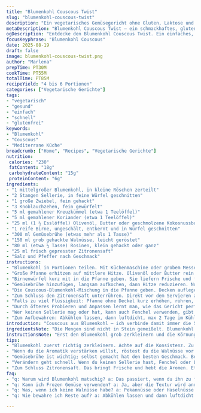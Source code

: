 ```yaml
---
title: "Blumenkohl Couscous Twist"
slug: "blumenkohl-couscous-twist"
description: "Ein vegetarisches Gemüsegericht ohne Gluten, Laktose und Ei. Blumenkohl wird klein gehackt wie Couscous, kombiniert mit gewürzten Zwiebeln, Knoblauch und Sellerie. Statt Apfel und getrockneten Aprikosen nutze ich Birne und Rosinen für neuen Geschmack. Gebratene Walnüsse ersetzen Mandeln, geben mehr Biss. Zitronensaft rundet ab. Zubereitung im Wok oder großer Pfanne. Achtung auf richtige Konsistenz des Blumenkohls – bissfest, nicht matschig. Ein Gericht, das mit Gewürzen lebt, einfach abzuändern, je nach Vorräten und Stimmung. Zeiten sind Richtwerte, eher Gefühl und Blick entscheiden."
metaDescription: "Blumenkohl Couscous Twist – ein schmackhaftes, glutenfreies Gericht. Sättigend und leicht, ideal für eine gesunde Ernährung."
ogDescription: "Entdecke den Blumenkohl Couscous Twist. Ein einfaches, vegetarisches Rezept voll Aromen. Perfekt für Gemüseliebhaber."
focusKeyphrase: "Blumenkohl Couscous"
date: 2025-08-19
draft: false
image: blumenkohl-couscous-twist.png
author: "Marlena"
prepTime: PT30M
cookTime: PT55M
totalTime: PT85M
recipeYield: "4 bis 6 Portionen"
categories: ["Vegetarische Gerichte"]
tags:
- "vegetarisch"
- "gesund"
- "einfach"
- "schnell"
- "glutenfrei"
keywords:
- "Blumenkohl"
- "Couscous"
- "Mediterrane Küche"
breadcrumb: ["Home", "Recipes", "Vegetarische Gerichte"]
nutrition: 
 calories: "230"
 fatContent: "18g"
 carbohydrateContent: "15g"
 proteinContent: "6g"
ingredients:
- "1 mittelgroßer Blumenkohl, in kleine Röschen zerteilt"
- "2 Stangen Sellerie, in feine Würfel geschnitten"
- "1 große Zwiebel, fein gehackt"
- "3 Knoblauchzehen, fein gewürfelt"
- "5 ml gemahlener Kreuzkümmel (etwa 1 Teelöffel)"
- "5 ml gemahlener Koriander (etwa 1 Teelöffel)"
- "25 ml (1 ½ Esslöffel) Olivenöl, Butter oder geschmolzene Kokosnussbutter als Alternative"
- "1 reife Birne, ungeschält, entkernt und in Würfel geschnitten"
- "300 ml Gemüsebrühe (etwas mehr als 1 Tasse)"
- "150 ml grob gehackte Walnüsse, leicht geröstet"
- "80 ml (etwa ½ Tasse) Rosinen, klein gehackt oder ganz"
- "25 ml frisch gepresster Zitronensaft"
- "Salz und Pfeffer nach Geschmack"
instructions:
- "Blumenkohl in Portionen teilen. Mit Küchenmaschine oder grobem Messer zerkleinern, bis die Stücke körnig an Couscous erinnern. Zu grobe Stücke noch nachbearbeiten. Das sieht man und fühlt man sofort. Bei zu feiner Körnung droht matschige Masse bei späterem Kochen. Das Ergebnis sollte luftig bleiben, ungefähr 1,2 bis 1,4 Liter Volumen."
- "Große Pfanne erhitzen auf mittlere Hitze. Olivenöl oder Butter rein. Sellerie, Zwiebeln und Knoblauch zugeben. Aromatisch duftet es bald. Die Gewürze jetzt dazu, Kreuzkümmel und Koriander. Oft lege ich die Hitze kurz höher, damit sich die Aromen entfalten. Rösten, bis alles weich wird, etwa 6 bis 7 Minuten. Speckig oder eher glasig, nie braun werden lassen, sonst wird’s bitter."
- "Birnenwürfel kurz mit in die Pfanne geben. Sie liefern Frische und feine Süße, nicht zu süß wie Apfel, eher mild. Kurz anziehen lassen, nicht zerfallen."
- "Gemüsebrühe hinzufügen, langsam aufkochen, dann Hitze reduzieren. Nun Walnüsse und Rosinen zugeben. Rosinen knallen vielleicht auf beim Kauen, fantastische Textur. Walnüsse sollten vorab kurz mit trockener Pfanne geröstet werden, das bringt Aroma und Knusper. Wer keine Walnüsse hat, übrigens Pekannüsse oder Haselnüsse, sogar Sonnenblumenkerne gehen, je nach Vorrat."
- "Die Couscous-Blumenkohl-Mischung in die Pfanne geben. Decken auflegen, Hitze runterdrehen. Sanft dünsten lassen, circa 5 bis 7 Minuten. Mehr auf das Gefühl achten: Das Gemüse sollte bissfest sein, keine matschige Pampe. Luftig, mit leichtem Biss, sonst fällt das Ganze auseinander und wirkt langweilig."
- "Zum Schluss den Zitronensaft unterrühren. Direkt vor dem Servieren abschmecken: Salz und Pfeffer anpassen. Die Säure hebt die Süße der Früchte, das ist wichtig, sonst wirkt das Ganze platt. Probieren. Nachbelichten mit mehr Zitronensaft oder Gewürzen. Sehr spannend ist noch ein Hauch Zimt oder etwas gemahlener Nelke, probiert’s mal, ganz anders."
- "Falls zu viel Flüssigkeit: Pfanne ohne Deckel kurz erhöhen, rühren, Wasser soll verdampfen, aber nicht austrocknen. Ideal ist eine feuchte, lockere Textur. Auf keinen Fall zu lange offen lassen, sonst wird das Gericht trocken."
- "Durch öfteres Probieren und Anpassen lernt man, wie das Gericht perfekt wird. War bei mir ein langer Prozess. Immer erst ausprobieren, dann nachwürzen."
- "Wer keinen Sellerie mag oder hat, kann auch Fenchel verwenden, gibt anfangs aber einen völlig anderen Ton. Sellerie bleibt aber im Original fast unsichtbar, nur Aroma."
- "Zum Aufbewahren: Abkühlen lassen, dann luftdicht, max 2 Tage im Kühlschrank. Aufwärmen vorsichtig, sonst matschig. Besser kurz in Pfanne oder Mikrowelle mit etwas Brühe."
introduction: "Couscous aus Blumenkohl – ich verbinde damit immer die Suche nach einem Gemüsegericht, das satt macht, aber nicht beschwert. Früher nahm ich oft klassisches Couscous, dann fing ich an, den Blumenkohl zu zerkleinern, das gibt Textur und liegt leichter im Magen. Die Kombination mit Sellerie, Zwiebeln und Knoblauch ist bewährt, aber ich tauschte Apfel gegen Birne aus. Das bringt eine mildere Fruchtnote, die Rosinen sorgen für das gewisse Überraschungsmoment. Gewürze wie Kreuzkümmel und Koriander lockern das Aroma auf. Wichtig: richtig dünsten, nicht verkochen. Die Auswahl der Nüsse beeinflusst stark die Textur – Walnüsse bieten Biss und leicht herbe Nuancen. Alles zusammen ergibt ein Gericht, das chancenlos ist gegenüber jeder reinen Gemüsespeise."
ingredientsNote: "Die Mengen sind nicht in Stein gemeißelt. Blumenkohl variieren je nach Größe, daher grob zerkleinern und Menge verstehen. Sellerie kann man durch Fenchel oder Lauch ersetzen, verändert aber den Geschmack. Statt Butter nutze ich gern Olivenöl oder Kokosfett, das bringt subtile Nuancen. Birnen geben milde Süße; bei nicht vorhandener Birne kann man auch sehr reifen Apfel nehmen – aber nicht zu sauer. Walnüsse müssen frisch sein, sonst schmecken sie bitter. Alternativ Pekannüsse oder Mandeln, letztere sind milder. Rosinen sind Geschmacksträger, wer mag, probiert gehackte getrocknete Cranberries oder Datteln, so wird es intensiver und süßer. Brühe selbst gemacht oder gekauft, möglichst würzig, aber nicht salzig, sonst die Salzmenge anpassen."
instructionsNote: "Erst den Blumenkohl grob zerkleinern und die Körnung prüfen – das ist der Grundstein. Lieber etwas grober, sonst gibt es Pampe. Gemüse anschwitzen auf mittlerer Hitze bis es glasig wird, nie braun, sonst wird es zu herb. Gewürze früh hinein, dann entfalten sie ihre Wirkung. Fruchtwürfel nur kurz mitziehen lassen, bei zu langer Garzeit zerfallen sie und verlieren Textur. Die Mischung mit Brühe und Nüssen aufkochen, dann Blumenkohl dazugeben, Deckel drauf, sanft garen lassen. Timing beim Garen nicht dogmatisch sehen, lieber mit Finger prüfen – soll noch etwas Biss haben. Säure erst zum Schluss, sonst verschwindet sie. Nach dem Garen noch mal abschmecken und falls zu nass, kurz offen kochen lassen. Ein paar Variationen mit Zimt oder Nelken sind Klasse, geben Wärme. Rostige Pfannen? Nicht verwenden – das beeinflusst Geschmack. Hygiene nicht vergessen: Zutaten gut waschen, vor allem Blumenkohl. Reste nie zu lange lagern, werden sonst matschig."
tips:
- "Blumenkohl zuerst richtig zerkleinern. Achte auf die Konsistenz. Zu grob bleibt es knackig; zu fein wird matschig. Es ist wichtig, das Volumen im Auge zu behalten. Ungefähr 1,2 bis 1,4 Liter sollten es sein. Die Luftigkeit bringt die Textur."
- "Wenn du die Aromatik verstärken willst, röstest du die Walnüsse vor dem Hinzufügen. Das gibt ein nussiges Aroma. Kurz ohne Öl erhitzen. Wer Nüsse nicht mag, kann Sonnenblumenkerne verwenden. Sie sind ebenfalls knusprig und bringen einen anderen Biss."
- "Gemüsebrühe ist wichtig; selbst gemacht hat den besten Geschmack. Bei gekaufter Brühe darauf achten, dass sie nicht zu salzig ist. Sonst reduzieren. Wenn es zu trocken wird, etwas mehr Brühe oder Wasser hinzufügen, aber vorsichtig. Besser ist eine feuchte, lockere Konsistenz."
- "Verändern geht schnell. Wenn du keinen Sellerie hast, Fenchel oder Lauch probieren. Diese geben einen anderen Geschmack. Auch der Einsatz von Äpfeln anstelle der Birne ist möglich, nur darauf achten, dass sie nicht zu sauer sind. Das kann die Süße des Gerichts beeinflussen."
- "Zum Schluss Zitronensaft. Das bringt Frische und hebt die Aromen. Etwas Zimt oder Nelke kann dabei eine schöne Überraschung bringen. Das erhöht die Wärme. Probieren und anpassen, das ist der Schlüssel. Gut abschmecken."
faq:
- "q: Warum wird Blumenkohl matschig? a: Das passiert, wenn du ihn zu fein zerkleinerst oder zu lange kochst. Achte darauf, dass er die richtige Größe hat. Bissfest ist wichtig."
- "q: Kann ich Frozen Gemüse verwenden? a: Ja, aber die Textur wird anders sein. Frisch ist immer besser. Wenn du gefroren verwendest, lass sie vorher auftauen."
- "q: Was, wenn ich keine Walnüsse habe? a: Pekannüsse oder Haselnüsse einfach nehmen. Sie bringen auch einen Crunch. Sonnenblumenkerne sind ebenfalls möglich. Je nach Vorrat."
- "q: Wie bewahre ich Reste auf? a: Abkühlen lassen und dann luftdicht im Kühlschrank lagern. Maximal zwei Tage. Aufwärmen in der Pfanne mit etwas Brühe fördert die Konsistenz."

---
```

